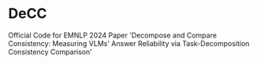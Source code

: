 # DeCC
Official Code for EMNLP 2024 Paper 'Decompose and Compare Consistency: Measuring VLMs' Answer Reliability via Task-Decomposition Consistency Comparison'
